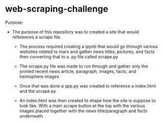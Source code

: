 # web-scraping-challenge



Purpose: 
 
 -  The purpose of this repository was to created a site that would references a scrape file. 
      - The process required creating a ipynb that would go through various websites related to mars and gather news titles, pictures, and facts then converting that to a .py file 
        called scrape.py
      
      - The scrape.py file was made to run through and gather only the printed recent news article, paragraph, images, facts, and hemisphere images
      
      - Once that was done a app.py was created to reference a index.html and the scrape.py

      - An index.html was then created to shape how the site is suppose to look like. With a main scrape button at the top with the various images placed together with the news           title/paragraph and facts underneath

